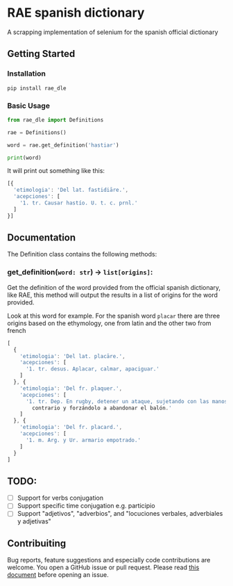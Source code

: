 # RAE spanish dictionary
A scrapping implementation of selenium for the spanish official dictionary

## Getting Started

### Installation

`pip install rae_dle`

### Basic Usage

```python
from rae_dle import Definitions

rae = Definitions()

word = rae.get_definition('hastiar')

print(word)
```

It will print out something like this:

```js
[{
  'etimologia': 'Del lat. fastidiāre.',
  'acepciones': [
    '1. tr. Causar hastío. U. t. c. prnl.'
  ]
}]
```

## Documentation

The Definition class contains the following methods:

### get_definition(`word: str`) -> `list[origins]`:

Get the definition of the word provided from the official spanish dictionary, like RAE, this method
will output the results in a list of origins for the word provided.

Look at this word for example. For the spanish word `placar` there are three
origins based on the ethymology, one from latin and the other two from french

```js
[
  {
    'etimologia': 'Del lat. placāre.',
    'acepciones': [
      '1. tr. desus. Aplacar, calmar, apaciguar.'
    ]
  }, {
    'etimologia': 'Del fr. plaquer.',
    'acepciones': [
      '1. tr. Dep. En rugby, detener un ataque, sujetando con las manos al
        contrario y forzándolo a abandonar el balón.'
    ]
  }, {
    'etimologia': 'Del fr. placard.',
    'acepciones': [
      '1. m. Arg. y Ur. armario empotrado.'
    ]
  }
]
```

## TODO:
- [ ] Support for verbs conjugation
- [ ] Support specific time conjugation e.g. participio
- [ ] Support "adjetivos", "adverbios", and "locuciones verbales, adverbiales
   y adjetivas"

## Contribuiting
Bug reports, feature suggestions and especially code contributions are welcome. You open a GitHub issue or pull
request. Please read [this document](CONTRIBUTING.md) before opening an issue.
